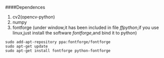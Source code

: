 ####Dependences
1) cv2(opencv-python)
2) numpy
3) fontforge (under window,it has been included in file *ffpython*,if you use linux,just install the software *fontforge*,and bind it to python)
```angular2html
sudo add-apt-repository ppa:fontforge/fontforge
sudo apt-get update
sudo apt-get install fontforge python-fontforge 
```
